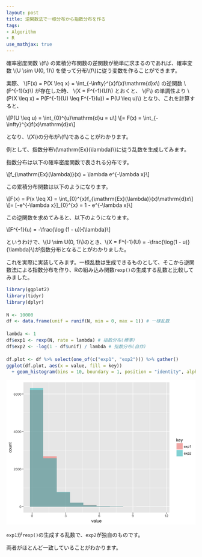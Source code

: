 ```yaml
---
layout: post
title: 逆関数法で一様分布から指数分布を作る
tags:
- Algorithm
- R
use_mathjax: true
---
```


確率密度関数 \\(f\\) の累積分布関数の逆関数が簡単に求まるのであれば、確率変数 \\(U \sim U(0, 1)\\) を使って分布\\(f\\)に従う変数を作ることができます。

実際、 \\(F(x) = P(X \leq x) = \int_{-\infty}^{x}f(x)\mathrm{d}x\\) の逆関数 \\(F^{-1}(x)\\) が存在した時、 \\(X = F^{-1}(U)\\) とおくと、 \\(F\\) の単調性より \\(P(X \leq x) = P(F^{-1}(U) \leq F^{-1}(u)) = P(U \leq u)\\) となり、これを計算すると、

\\[P(U \leq u) = \int_{0}^{u}\mathrm{d}u = u\\]
\\[= F(x) = \int_{-\infty}^{x}f(x)\mathrm{d}x\\]

となり、\\(X\\)の分布が\\(f\\)であることがわかります。

例として、指数分布\\(\mathrm{Ex}(\lambda)\\)に従う乱数を生成してみます。

指数分布は以下の確率密度関数で表される分布です。

\\[f_{\mathrm{Ex}(\lambda)}(x) = \lambda e^{-\lambda x}\\]

この累積分布関数は以下のようになります。

\\[F(x) = P(x \leq X) = \int_{0}^{x}f_{\mathrm{Ex}(\lambda)}(x)\mathrm{d}x\\]
\\[= [-e^{-\lambda x}]_{0}^{x} = 1 - e^{-\lambda x}\\]

この逆関数を求めてみると、以下のようになります。

\\[F^{-1}(u) = -\frac{\log (1 - u)}{\lambda}\\]

というわけで、\\(U \sim U(0, 1)\\)のとき、\\(X = F^{-1}(U) = -\frac{\log(1 - u)}{\lambda}\\)が指数分布となることがわかりました。

これを実際に実装してみます。一様乱数は生成できるものとして、そこから逆関数法による指数分布を作り、Rの組み込み関数`rexp()`の生成する乱数と比較してみました。

```r
library(ggplot2)
library(tidyr)
library(dplyr)

N <- 10000
df <- data.frame(unif = runif(N, min = 0, max = 1)) # 一様乱数

lambda <- 1
df$exp1 <- rexp(N, rate = lambda) # 指数分布(標準)
df$exp2 <- -log(1 - df$unif) / lambda # 指数分布(自作)

df.plot <- df %>% select(one_of(c("exp1", "exp2"))) %>% gather()
ggplot(df.plot, aes(x = value, fill = key))
  + geom_histogram(bins = 10, boundary = 1, position = "identity", alpha = 0.5)
```

![/img/post/2017-07-22-rexp-hist.png](/img/post/2017-07-22-rexp-hist.png)

`exp1`が`rexp()`の生成する乱数で、`exp2`が独自のものです。

両者がほとんど一致していることがわかります。
